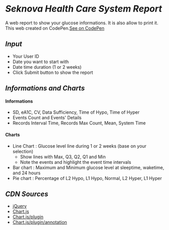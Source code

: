 # *Seknova Health Care System Report*
A web report to show your glucose informations. It is also allow to print it.
This web created on CodePen.[See on CodePen](https://codepen.io/shannon1012/pen/wvGzgQN)

## *Input*
* Your User ID
* Date you want to start with
* Date time duration (1 or 2 weeks)
* Click Submit button to show the report

## *Informations and Charts*
#### Informations
- SD, eA1C, CV, Data Sufficiency, Time of Hypo, Time of Hyper
- Events Count and Events' Details
- Records Interval Time, Records Max Count, Mean, System Time
#### Charts
- Line Chart : Glucose level line during 1 or 2 weeks (base on your selection)
  - Show lines with Max, Q3, Q2, Q1 and Min 
  - Note the events and highlight the event time intervals
- Bar chart : Maximum and Minimum glucose level at sleeptime, waketime, and 24 hours
- Pie chart : Percentage of L2 Hypo, L1 Hypo, Normal, L2 Hyper, L1 Hyper

## *CDN Sources*
* [jQuery](http://jquery.com)
* [Chart.js](https://www.chartjs.org/docs/latest/)
* [Chart.js/plugin](https://www.chartjs.org/docs/latest/developers/plugins.html)
* [Chart.js/plugin/annotation](https://github.com/chartjs/chartjs-plugin-annotation)